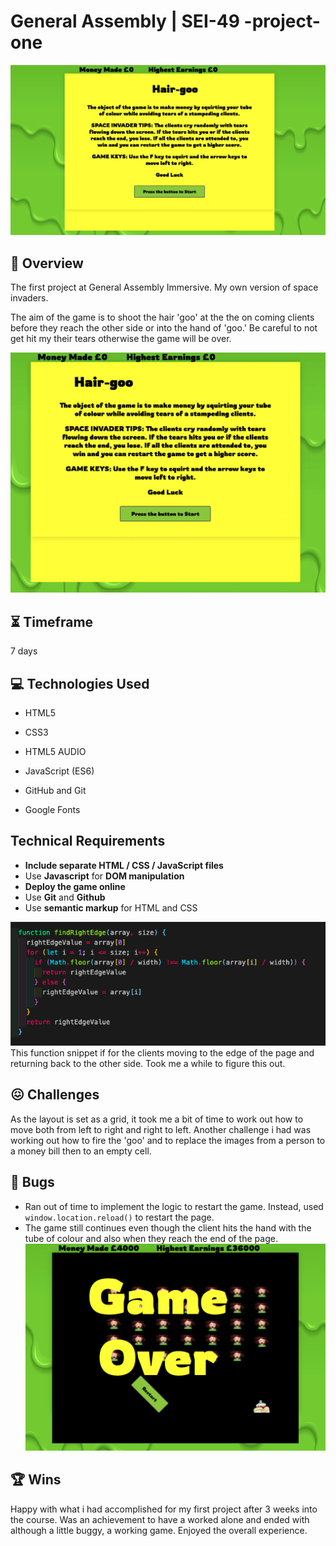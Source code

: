 

 # General Assembly | SEI-49 -project-one

![homepage](readmeAssets/hair-gooHomepage.png)


## :star2: Overview

The first project at General Assembly Immersive. My own version of space invaders.


The aim of the game is to shoot the hair 'goo' at the the on coming clients before they reach the other side or into the hand of 'goo.' Be careful to not get hit my their tears otherwise the game will be over.

![demo](readmeAssets/goo-giff.gif)



## :hourglass_flowing_sand: Timeframe

7 days



## :computer: Technologies Used

* HTML5

* CSS3

* HTML5 AUDIO

* JavaScript (ES6)

* GitHub and Git

* Google Fonts

##  Technical Requirements

-   **Include separate HTML / CSS / JavaScript files**
-   Use  **Javascript**  for  **DOM manipulation**
-   **Deploy the game online**
- Use **Git** and   **Github**
-   Use  **semantic markup**  for HTML and CSS

![function](readmeAssets/goo-funtion.png)
<br>
This function snippet if for the clients moving to the edge of the page and returning back to the other side. Took me a while to figure this out.


## :confounded: Challenges
As the layout is set as a grid, it took me a bit of time to work out how to move both from left to right and right to left. Another challenge i had was working out how to fire the 'goo' and to replace the images from a person to a money bill then to an empty cell.

##  :bug:  Bugs
- Ran out of time to implement the logic to restart the game. Instead, used `window.location.reload()` to restart the page.
- The game still continues even though the client hits the hand with the tube of colour and also when they reach the end of the page.
 ![restart](readmeAssets/restartGame.png)


## :trophy: Wins
Happy with what i had accomplished for my first project after 3 weeks into the course. Was an achievement to have a worked alone and ended with although a little buggy, a working game. Enjoyed the overall experience.

